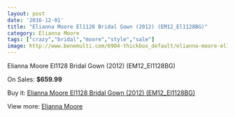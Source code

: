 ```yaml
---
layout: post
date: '2016-12-01'
title: "Elianna Moore El1128 Bridal Gown (2012) (EM12_El1128BG)"
category: Elianna Moore
tags: ["crazy","bridal","moore","style","sale"]
image: http://www.benemulti.com/6904-thickbox_default/elianna-moore-el1128-bridal-gown-2012-em12el1128bg.jpg
---
```

Elianna Moore El1128 Bridal Gown (2012) (EM12_El1128BG)

On Sales: **$659.99**
<a href="https://www.benemulti.com/en/elianna-moore/2595-elianna-moore-el1128-bridal-gown-2012-em12el1128bg.html"><amp-img layout="responsive" width="600" height="600" src="//www.benemulti.com/6904-thickbox_default/elianna-moore-el1128-bridal-gown-2012-em12el1128bg.jpg" alt="Elianna Moore El1128 Bridal Gown (2012) (EM12_El1128BG) 0" /></a>
<a href="https://www.benemulti.com/en/elianna-moore/2595-elianna-moore-el1128-bridal-gown-2012-em12el1128bg.html"><amp-img layout="responsive" width="600" height="600" src="//www.benemulti.com/6906-thickbox_default/elianna-moore-el1128-bridal-gown-2012-em12el1128bg.jpg" alt="Elianna Moore El1128 Bridal Gown (2012) (EM12_El1128BG) 1" /></a>
<a href="https://www.benemulti.com/en/elianna-moore/2595-elianna-moore-el1128-bridal-gown-2012-em12el1128bg.html"><amp-img layout="responsive" width="600" height="600" src="//www.benemulti.com/6905-thickbox_default/elianna-moore-el1128-bridal-gown-2012-em12el1128bg.jpg" alt="Elianna Moore El1128 Bridal Gown (2012) (EM12_El1128BG) 2" /></a>

Buy it: [Elianna Moore El1128 Bridal Gown (2012) (EM12_El1128BG)](https://www.benemulti.com/en/elianna-moore/2595-elianna-moore-el1128-bridal-gown-2012-em12el1128bg.html "Elianna Moore El1128 Bridal Gown (2012) (EM12_El1128BG)")

View more: [Elianna Moore](https://www.benemulti.com/en/25-elianna-moore "Elianna Moore")
